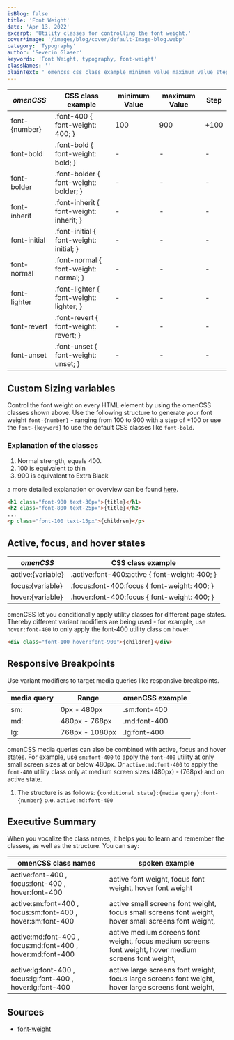 ```yaml
---
isBlog: false
title: 'Font Weight'
date: 'Apr 13. 2022'
excerpt: 'Utility classes for controlling the font weight.'
cover*image: '/images/blog/cover/default-Image-blog.webp'
category: 'Typography'
author: 'Severin Glaser'
keywords: 'Font Weight, typography, font-weight'
classNames: ''
plainText: ' omencss css class example minimum value maximum value step font number font-400 font-weight: 400; 100 900 +100 font-bold font-bold font-weight: bold; font-bolder font-bolder font-weight: bolder; font-inherit font-inherit font-weight: inherit; font-initial font-initial font-weight: initial; font-normal font-normal font-weight: normal; font-lighter font-lighter font-weight: lighter; font-revert font-revert font-weight: revert; font-unset font-unset font-weight: unset; custom sizing variables control the font weight on every html element by using the omencss classes shown above use the following structure to generate your font weight `font number ` ranging from 100 to 900 with a step of +100 or use the `font keyword ` to use the default css classes like `font-bold` explanation of the classes 1 normal strength equals 400 2 100 is equivalent to thin 3 900 is equivalent to extra black a more detailed explanation or overview can be found here https: developer mozilla org en-us docs web css font-weight meaning of relative weights  active focus and hover states omencss css class example active: variable active :font-400:active font-weight: 400; focus: variable focus :font-400:focus font-weight: 400; hover: variable hover :font-400:focus font-weight: 400; omencss let you conditionally apply utility classes for different page states thereby different variant modifiers are being used for example use `hover:font-400` to only apply the font-400 utility class on hover  responsive breakpoints use variant modifiers to target media queries like responsive breakpoints media query range omencss example sm: 0px 480px sm:font-400 md: 480px 768px md:font-400 lg: 768px 1080px lg:font-400 omencss media queries can also be combined with active focus and hover states for example use `sm:font-400` to apply the `font-400` utility at only small screen sizes at or below 480px or `active:md:font-400` to apply the `font-400` utility class only at medium screen sizes 480px 768px and on active state 1 the structure is as follows: ` conditional state : media query :font number ` p e `active:md:font-400` executive summary when you vocalize the class names it helps you to learn and remember the classes as well as the structure you can say: omencss class names spoken example active:font-400 focus:font-400 hover:font-400 active font weight focus font weight hover font weight active:sm:font-400 focus:sm:font-400 hover:sm:font-400 active small screens font weight focus small screens font weight hover small screens font weight active:md:font-400 focus:md:font-400 hover:md:font-400 active medium screens font weight focus medium screens font weight hover medium screens font weight active:lg:font-400 focus:lg:font-400 hover:lg:font-400 active large screens font weight focus large screens font weight hover large screens font weight sources font-weight https: developer mozilla org en-us docs web css font-weight '
---
```


| _omenCSS_     | CSS class example                       | minimum Value | maximum Value | Step |
| ------------- | --------------------------------------- | ------------- | ------------- | ---- |
| font-{number} | .font-400 { font-weight: 400; }         | 100           | 900           | +100 |
| font-bold     | .font-bold { font-weight: bold; }       | -             | -             | -    |
| font-bolder   | .font-bolder { font-weight: bolder; }   | -             | -             | -    |
| font-inherit  | .font-inherit { font-weight: inherit; } | -             | -             | -    |
| font-initial  | .font-initial { font-weight: initial; } | -             | -             | -    |
| font-normal   | .font-normal { font-weight: normal; }   | -             | -             | -    |
| font-lighter  | .font-lighter { font-weight: lighter; } | -             | -             | -    |
| font-revert   | .font-revert { font-weight: revert; }   | -             | -             | -    |
| font-unset    | .font-unset { font-weight: unset; }     | -             | -             | -    |

## Custom Sizing variables

Control the font weight on every HTML element by using the omenCSS classes shown above. Use the following structure to generate your font weight `font-{number}` - ranging from 100 to 900 with a step of +100 or use the `font-{keyword}` to use the default CSS classes like `font-bold`.

### Explanation of the classes

1. Normal strength, equals 400.
2. 100 is equivalent to thin
3. 900 is equivalent to Extra Black

a more detailed explanation or overview can be found [here](https://developer.mozilla.org/en-US/docs/Web/CSS/font-weight#meaning_of_relative_weights).

```html
<h1 class="font-900 text-30px">{title}</h1>
<h2 class="font-800 text-25px">{title}</h2>
...
<p class="font-100 text-15px">{children}</p>
```

## Active, focus, and hover states

| _omenCSS_         | CSS class example                              |
| ----------------- | ---------------------------------------------- |
| active:{variable} | .active\:font-400:active { font-weight: 400; } |
| focus:{variable}  | .focus\:font-400:focus { font-weight: 400; }   |
| hover:{variable}  | .hover\:font-400:focus { font-weight: 400; }   |

omenCSS let you conditionally apply utility classes for different page states. Thereby different variant modifiers are being used - for example, use `hover:font-400` to only apply the font-400 utility class on hover.

```html
<div class="font-100 hover:font-900">{children}</div>
```

## Responsive Breakpoints

Use variant modifiers to target media queries like responsive breakpoints.

| media query | Range          | omenCSS example |
| ----------- | -------------- | --------------- |
| sm:         | 0px - 480px    | .sm:font-400    |
| md:         | 480px - 768px  | .md:font-400    |
| lg:         | 768px - 1080px | .lg:font-400    |

omenCSS media queries can also be combined with active, focus and hover states. For example, use `sm:font-400` to apply the `font-400` utility at only small screen sizes at or below 480px. Or `active:md:font-400` to apply the `font-400` utility class only at medium screen sizes (480px) - (768px) and on active state.

1. The structure is as follows: `{conditional state}:{media query}:font-{number}` p.e. `active:md:font-400`

## Executive Summary

When you vocalize the class names, it helps you to learn and remember the classes, as well as the structure. You can say:

| omenCSS class names                                        | spoken example                                                                                         |
| ---------------------------------------------------------- | ------------------------------------------------------------------------------------------------------ |
| active:font-400 , focus:font-400 , hover:font-400          | active font weight, focus font weight, hover font weight                                               |
| active:sm:font-400 , focus:sm:font-400 , hover:sm:font-400 | active small screens font weight, focus small screens font weight, hover small screens font weight,    |
| active:md:font-400 , focus:md:font-400 , hover:md:font-400 | active medium screens font weight, focus medium screens font weight, hover medium screens font weight, |
| active:lg:font-400 , focus:lg:font-400 , hover:lg:font-400 | active large screens font weight, focus large screens font weight, hover large screens font weight,    |

## Sources

- [font-weight](https://developer.mozilla.org/en-US/docs/Web/CSS/font-weight)
